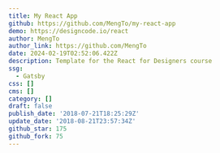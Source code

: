 ```yaml
---
title: My React App
github: https://github.com/MengTo/my-react-app
demo: https://designcode.io/react
author: MengTo
author_link: https://github.com/MengTo
date: 2024-02-19T02:52:06.422Z
description: Template for the React for Designers course
ssg:
  - Gatsby
css: []
cms: []
category: []
draft: false
publish_date: '2018-07-21T18:25:29Z'
update_date: '2018-08-21T23:57:34Z'
github_star: 175
github_fork: 75
---
```

